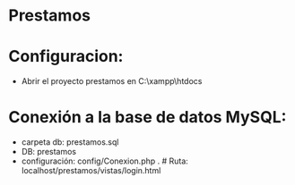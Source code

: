 # Prestamos
# Configuracion:
- Abrir el proyecto prestamos en C:\xampp\htdocs 
# Conexión a la base de datos MySQL:
- carpeta db: prestamos.sql
- DB: prestamos
- configuración: config/Conexion.php
. # Ruta: localhost/prestamos/vistas/login.html
